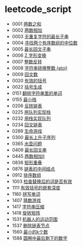 # leetcode_script

- 0001 [两数之和](./code/0001)
- 0002 [两数相加](./code/0002)
- 0003 [无重复字符的最长子串](./code/0003)
- 0004 [寻找两个有序数组的中位数](./code/0004)
- 0005 [最长回文子串](./code/0005)
- 0006 [Z 字形变换](./code/0006)
- 0007 [整数反转](./code/0007)
- 0008 [字符串转换整数 (atoi)](./code/0008)
- 0009 [回文数](./code/0009)
- 0020 [有效的括号](./code/0020)
- 0022 [括号生成](./code/0022)
- 0151 [翻转字符串里的单词](./code/0151)
- 0155 [最小栈](./code/0155)
- 0206 [反转链表](./code/0206)
- 0225 [用队列实现栈](./code/0225)
- 0232 [用栈实现队列](./code/0232)
- 0234 [回文链表](./code/0234)
- 0289 [生命游戏](./code/0289)
- 0300 [最长上升子序列](./code/0300)
- 0365 [水壶问题](./code/0365)
- 0409 [最长回文串](./code/0409)
- 0445 [两数相加II](./code/0445)
- 0836 [矩形重叠](./code/0836)
- 0876 [链表的中间结点](./code/0876)
- 0912 [排序数组](./code/0912)
- 1003 [检查替换后的词是否有效](./code/1003)
- 1111 [有效括号的嵌套深度](./code/1111)
- 1160 [拼写单词](./code/1160)
- 1407 [猜数游戏](./code/1378)
- 1417 [字符串压缩](./code/1471)
- 1418 [旋转矩阵](./code/1418)
- 1531 [机器人的运动范围](./code/1531)
- 1537 [删除链表节点](./code/1537)
- 1560 [最小的k个数](./code/1560)
- 1588 [圆圈中最后剩下的数字](./code/1588)